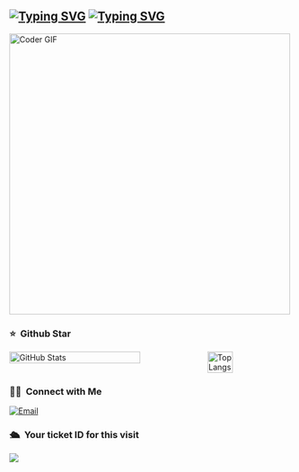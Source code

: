 <h2 align="left">
 <abc>
  <a href="https://git.io/typing-svg"><img src="https://readme-typing-svg.demolab.com?font=Fira+Code&size=40&pause=1000&color=BB65F7&width=1800&height=100&lines=Hi+there!" alt="Typing SVG" /></a>
  <a href="https://git.io/typing-svg"><img src="https://readme-typing-svg.demolab.com?font=Fira+Code&size=40&pause=1000&color=BB65F7&width=1800&height=100&lines=I'm+Hongtai-Yuan%2C+A+student+majoring+in+Intelligent+Science+And+Technology!" alt="Typing SVG" /></a>
  <br>
 </abc>
</h2>

<img align="center" src="https://media.giphy.com/media/SWoSkN6DxTszqIKEqv/giphy.gif" alt="Coder GIF" width="500">

### ⭐️ &nbsp;Github Star

<div style="display: flex; justify-content: space-between; align-items: flex-start;">
  <img width="68%" alt="GitHub Stats" src="https://github-readme-stats.vercel.app/api?username=Hongtai-Yuan&count_private=true&show_icons=true" />
  <img width="30%" alt="Top Langs" src="https://github-readme-stats.vercel.app/api/top-langs/?username=Hongtai-Yuan" />
</div>

### 🤝🏻 &nbsp;Connect with Me
<a href="mailto:1501483814@qq.com"><img alt="Email" src="https://img.shields.io/badge/Email-1501483814@qq.com-blue?style=flat-square&logo=gmail"></a>

### 🛳 &nbsp;Your ticket ID for this visit
<img src="https://profile-counter.glitch.me/Hongtai-Yuan/count.svg" />
